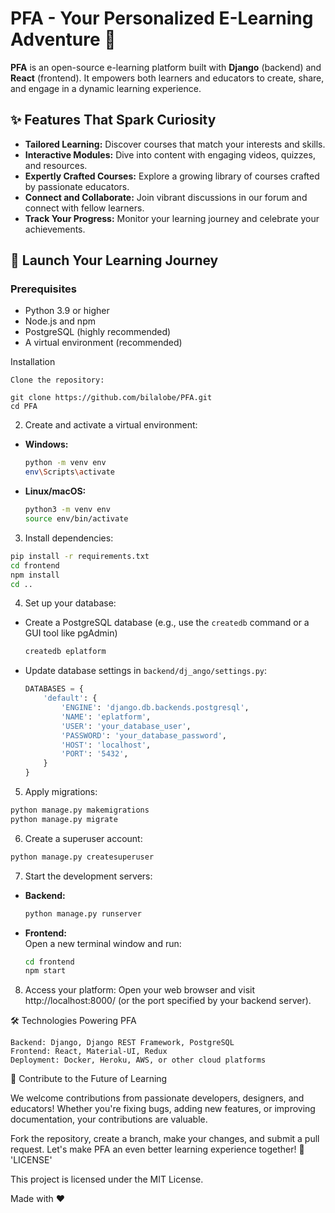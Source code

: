       
# PFA - Your Personalized E-Learning Adventure 🚀

**PFA** is an open-source e-learning platform built with **Django** (backend) and **React** (frontend). It empowers both learners and educators to create, share, and engage in a dynamic learning experience.

## ✨ Features That Spark Curiosity

* **Tailored Learning:** Discover courses that match your interests and skills.
* **Interactive Modules:** Dive into content with engaging videos, quizzes, and resources.
* **Expertly Crafted Courses:** Explore a growing library of courses crafted by passionate educators.
* **Connect and Collaborate:** Join vibrant discussions in our forum and connect with fellow learners.
* **Track Your Progress:**  Monitor your learning journey and celebrate your achievements. 

## 🚀 Launch Your Learning Journey

### Prerequisites

* Python 3.9 or higher
* Node.js and npm
* PostgreSQL (highly recommended)
* A virtual environment (recommended)

Installation

 

    Clone the repository:

    git clone https://github.com/bilalobe/PFA.git  
    cd PFA  

 
2. Create and activate a virtual environment:

- **Windows:**  
    ```bash  
    python -m venv env  
    env\Scripts\activate  
    ```  

- **Linux/macOS:**  
    ```bash  
    python3 -m venv env  
    source env/bin/activate  
    ```  

 
3. Install dependencies:

```bash  
pip install -r requirements.txt  
cd frontend  
npm install  
cd ..  
```  

 
4. Set up your database:

- Create a PostgreSQL database (e.g., use the `createdb` command or a GUI tool like pgAdmin)  

    ```bash  
    createdb eplatform  
    ```  

- Update database settings in `backend/dj_ango/settings.py`:  

    ```python  
    DATABASES = {  
        'default': {  
            'ENGINE': 'django.db.backends.postgresql',  
            'NAME': 'eplatform',  
            'USER': 'your_database_user',  
            'PASSWORD': 'your_database_password',  
            'HOST': 'localhost',  
            'PORT': '5432',  
        }  
    }  
    ```  

 
5. Apply migrations:

```bash  
python manage.py makemigrations  
python manage.py migrate  
```  

 
6. Create a superuser account:

```bash  
python manage.py createsuperuser  
```  

 
7. Start the development servers:

- **Backend:**  

    ```bash  
    python manage.py runserver  
    ```  

- **Frontend:**  
    Open a new terminal window and run:  

    ```bash  
    cd frontend  
    npm start  
    ```  

 
8. Access your platform:
Open your web browser and visit http://localhost:8000/ (or the port specified by your backend server).

 
🛠️ Technologies Powering PFA

 

    Backend: Django, Django REST Framework, PostgreSQL
    Frontend: React, Material-UI, Redux
    Deployment: Docker, Heroku, AWS, or other cloud platforms


🤝 Contribute to the Future of Learning

We welcome contributions from passionate developers, designers, and educators! Whether you're fixing bugs, adding new features, or improving documentation, your contributions are valuable.

Fork the repository, create a branch, make your changes, and submit a pull request. Let's make PFA an even better learning experience together!
📄 'LICENSE'

This project is licensed under the MIT License.

Made with ❤️
